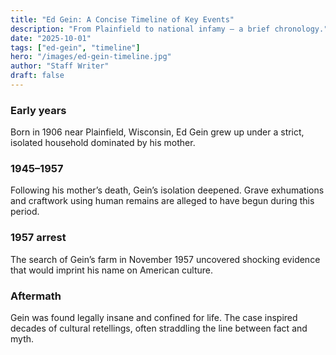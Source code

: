 ```yaml
---
title: "Ed Gein: A Concise Timeline of Key Events"
description: "From Plainfield to national infamy — a brief chronology."
date: "2025-10-01"
tags: ["ed-gein", "timeline"]
hero: "/images/ed-gein-timeline.jpg"
author: "Staff Writer"
draft: false
---
```


### Early years
Born in 1906 near Plainfield, Wisconsin, Ed Gein grew up under a strict, isolated household dominated by his mother.

### 1945–1957
Following his mother’s death, Gein’s isolation deepened. Grave exhumations and craftwork using human remains are alleged to have begun during this period.

### 1957 arrest
The search of Gein’s farm in November 1957 uncovered shocking evidence that would imprint his name on American culture.

### Aftermath
Gein was found legally insane and confined for life. The case inspired decades of cultural retellings, often straddling the line between fact and myth.


